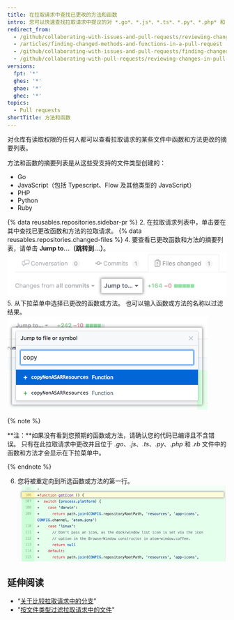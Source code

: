 ```yaml
---
title: 在拉取请求中查找已更改的方法和函数
intro: 您可以快速查找拉取请求中提议的对 *.go*、*.js*、*.ts*、*.py*、*.php* 和 *.rb* 文件中的方法或函数的更改。
redirect_from:
  - /github/collaborating-with-issues-and-pull-requests/reviewing-changes-in-pull-requests/finding-changed-methods-and-functions-in-a-pull-request
  - /articles/finding-changed-methods-and-functions-in-a-pull-request
  - /github/collaborating-with-issues-and-pull-requests/finding-changed-methods-and-functions-in-a-pull-request
  - /github/collaborating-with-pull-requests/reviewing-changes-in-pull-requests/finding-changed-methods-and-functions-in-a-pull-request
versions:
  fpt: '*'
  ghes: '*'
  ghae: '*'
  ghec: '*'
topics:
  - Pull requests
shortTitle: 方法和函数
---
```


对仓库有读取权限的任何人都可以查看拉取请求的某些文件中函数和方法更改的摘要列表。

方法和函数的摘要列表是从这些受支持的文件类型创建的：
  - Go
  - JavaScript（包括 Typescript、Flow 及其他类型的 JavaScript）
  - PHP
  - Python
  - Ruby

{% data reusables.repositories.sidebar-pr %}
2. 在拉取请求列表中，单击要在其中查找已更改函数和方法的拉取请求。
{% data reusables.repositories.changed-files %}
4. 要查看已更改函数和方法的摘要列表，请单击 **Jump to...（跳转到...）**。 ![跳转到下拉菜单](/assets/images/help/pull_requests/jump-to-menu.png)
5. 从下拉菜单中选择已更改的函数或方法。 也可以输入函数或方法的名称以过滤结果。 ![过滤函数和方法](/assets/images/help/pull_requests/filter-function-and-methods.png)

 {% note %}

 **注：**如果没有看到您预期的函数或方法，请确认您的代码已编译且不含错误。 只有在此拉取请求中更改并且位于 *.go*、*.js*、*.ts*、*.py*、*.php* 和 *.rb* 文件中的函数和方法才会显示在下拉菜单中。

 {% endnote %}

6. 您将被重定向到所选函数或方法的第一行。 ![查看文件中已更改的函数或方法](/assets/images/help/pull_requests/view-selected-function-or-method.png)

## 延伸阅读

- “[关于比较拉取请求中的分支](/pull-requests/collaborating-with-pull-requests/proposing-changes-to-your-work-with-pull-requests/about-comparing-branches-in-pull-requests)”
- "[按文件类型过滤拉取请求中的文件](/pull-requests/collaborating-with-pull-requests/reviewing-changes-in-pull-requests/filtering-files-in-a-pull-request)"
